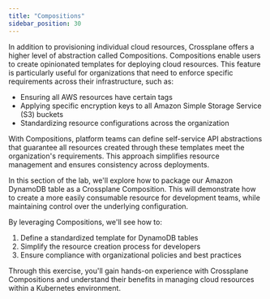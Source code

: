 ```yaml
---
title: "Compositions"
sidebar_position: 30
---
```


In addition to provisioning individual cloud resources, Crossplane offers a higher level of abstraction called Compositions. Compositions enable users to create opinionated templates for deploying cloud resources. This feature is particularly useful for organizations that need to enforce specific requirements across their infrastructure, such as:

- Ensuring all AWS resources have certain tags
- Applying specific encryption keys to all Amazon Simple Storage Service (S3) buckets
- Standardizing resource configurations across the organization

With Compositions, platform teams can define self-service API abstractions that guarantee all resources created through these templates meet the organization's requirements. This approach simplifies resource management and ensures consistency across deployments.

In this section of the lab, we'll explore how to package our Amazon DynamoDB table as a Crossplane Composition. This will demonstrate how to create a more easily consumable resource for development teams, while maintaining control over the underlying configuration.

By leveraging Compositions, we'll see how to:

1. Define a standardized template for DynamoDB tables
2. Simplify the resource creation process for developers
3. Ensure compliance with organizational policies and best practices

Through this exercise, you'll gain hands-on experience with Crossplane Compositions and understand their benefits in managing cloud resources within a Kubernetes environment.
